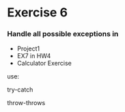 # Exercise 6


### Handle all possible exceptions in
- Project1
- EX7 in HW4
- Calculator Exercise

  
use:

try-catch 

throw-throws 
